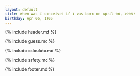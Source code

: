 ```yaml
---
layout: default
title: When was I conceived if I was born on April 06, 1905?
birthday: Apr 06, 1905
---
```


{% include header.md %}

{% include guess.md %}

{% include calculate.md %}

{% include safety.md %}

{% include footer.md %}



